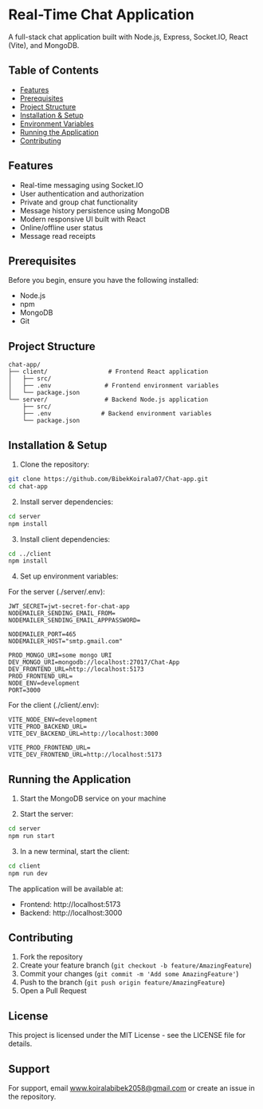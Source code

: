 # Real-Time Chat Application

A full-stack chat application built with Node.js, Express, Socket.IO, React (Vite), and MongoDB.

## Table of Contents

- [Features](#features)
- [Prerequisites](#prerequisites)
- [Project Structure](#project-structure)
- [Installation & Setup](#installation--setup)
- [Environment Variables](#environment-variables)
- [Running the Application](#running-the-application)
- [Contributing](#contributing)

## Features

- Real-time messaging using Socket.IO
- User authentication and authorization
- Private and group chat functionality
- Message history persistence using MongoDB
- Modern responsive UI built with React
- Online/offline user status
- Message read receipts

## Prerequisites

Before you begin, ensure you have the following installed:

- Node.js
- npm
- MongoDB
- Git

## Project Structure

```
chat-app/
├── client/                 # Frontend React application
│   ├── src/
│   ├── .env               # Frontend environment variables
│   └── package.json
└── server/                # Backend Node.js application
    ├── src/
    ├── .env              # Backend environment variables
    └── package.json
```

## Installation & Setup

1. Clone the repository:

```bash
git clone https://github.com/BibekKoirala07/Chat-app.git
cd chat-app
```

2. Install server dependencies:

```bash
cd server
npm install
```

3. Install client dependencies:

```bash
cd ../client
npm install
```

4. Set up environment variables:

For the server (./server/.env):

```
JWT_SECRET=jwt-secret-for-chat-app
NODEMAILER_SENDING_EMAIL_FROM=
NODEMAILER_SENDING_EMAIL_APPPASSWORD=

NODEMAILER_PORT=465
NODEMAILER_HOST="smtp.gmail.com"

PROD_MONGO_URI=some mongo URI
DEV_MONGO_URI=mongodb://localhost:27017/Chat-App
DEV_FRONTEND_URL=http://localhost:5173
PROD_FRONTEND_URL=
NODE_ENV=development
PORT=3000
```

For the client (./client/.env):

```
VITE_NODE_ENV=development
VITE_PROD_BACKEND_URL=
VITE_DEV_BACKEND_URL=http://localhost:3000

VITE_PROD_FRONTEND_URL=
VITE_DEV_FRONTEND_URL=http://localhost:5173
```

## Running the Application

1. Start the MongoDB service on your machine

2. Start the server:

```bash
cd server
npm run start
```

3. In a new terminal, start the client:

```bash
cd client
npm run dev
```

The application will be available at:

- Frontend: http://localhost:5173
- Backend: http://localhost:3000

## Contributing

1. Fork the repository
2. Create your feature branch (`git checkout -b feature/AmazingFeature`)
3. Commit your changes (`git commit -m 'Add some AmazingFeature'`)
4. Push to the branch (`git push origin feature/AmazingFeature`)
5. Open a Pull Request

## License

This project is licensed under the MIT License - see the LICENSE file for details.

## Support

For support, email www.koiralabibek2058@gmail.com or create an issue in the repository.
